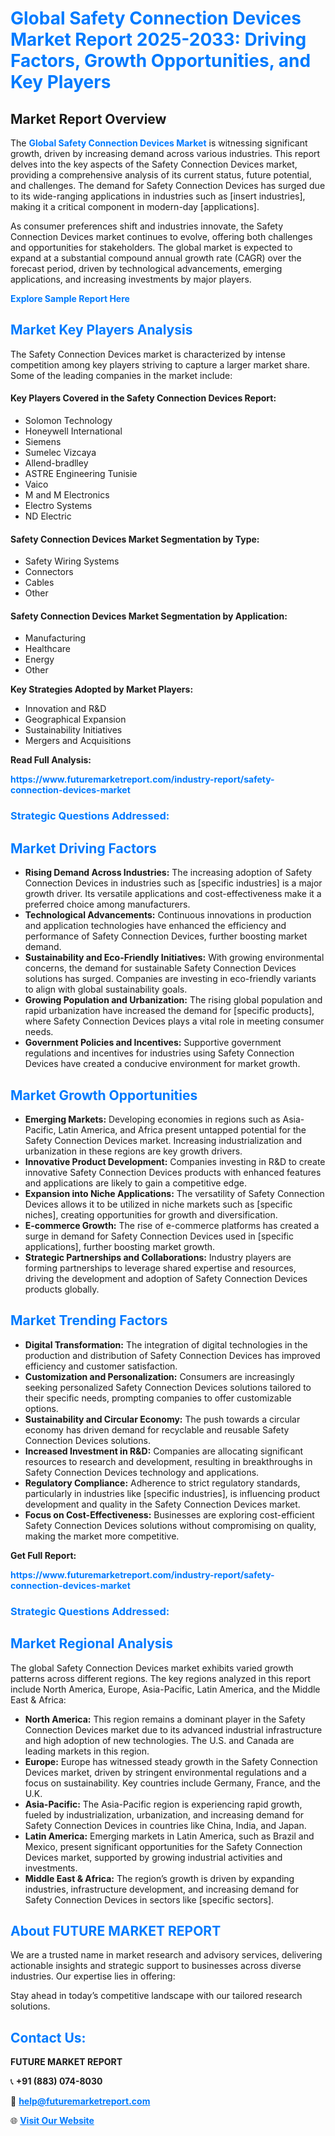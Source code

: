 <h1 style="color: #007BFF;">Global Safety Connection Devices Market Report 2025-2033: Driving Factors, Growth Opportunities, and Key Players</h1>

<section id="overview">
<h2>Market Report Overview</h2>
<p>The <a href="https://www.futuremarketreport.com/industry-report/safety-connection-devices-market" style="color: #007BFF; text-decoration: none;"><strong>Global Safety Connection Devices Market</strong></a> is witnessing significant growth, driven by increasing demand across various industries. This report delves into the key aspects of the Safety Connection Devices market, providing a comprehensive analysis of its current status, future potential, and challenges. The demand for Safety Connection Devices has surged due to its wide-ranging applications in industries such as [insert industries], making it a critical component in modern-day [applications].</p>
<p>As consumer preferences shift and industries innovate, the Safety Connection Devices market continues to evolve, offering both challenges and opportunities for stakeholders. The global market is expected to expand at a substantial compound annual growth rate (CAGR) over the forecast period, driven by technological advancements, emerging applications, and increasing investments by major players.</p>
</section>

<section id="overview">
<p><a href="https://www.futuremarketreport.com/request-sample/reportId=102590" style="color: #007BFF; text-decoration: none;"><strong>Explore Sample Report Here</strong></a></p>
</section>

<section id="key-players">
<h2 style="color: #007BFF;">Market Key Players Analysis</h2>
<p>The Safety Connection Devices market is characterized by intense competition among key players striving to capture a larger market share. Some of the leading companies in the market include:</p>
<h4>Key Players Covered in the Safety Connection Devices Report:</h4>
<ul><li>Solomon Technology</li><li>Honeywell International</li><li>Siemens</li><li>Sumelec Vizcaya</li><li>Allend-bradlley</li><li>ASTRE Engineering Tunisie</li><li>Vaico</li><li>M and M Electronics</li><li>Electro Systems</li><li>ND Electric</li></ul>
<h4>Safety Connection Devices Market Segmentation by Type:</h4>
<ul><li>Safety Wiring Systems</li><li>Connectors</li><li>Cables</li><li>Other</li></ul>

<h4>Safety Connection Devices Market Segmentation by Application:</h4>
<ul><li>Manufacturing</li><li>Healthcare</li><li>Energy</li><li>Other</li></ul>
<p><strong>Key Strategies Adopted by Market Players:</strong></p>
<ul>
<li>Innovation and R&D</li>
<li>Geographical Expansion</li>
<li>Sustainability Initiatives</li>
<li>Mergers and Acquisitions</li>
</ul>
</section>

<section>
<p><strong>Read Full Analysis: </strong></p><a href="https://www.futuremarketreport.com/industry-report/safety-connection-devices-market" style="color: #007BFF; text-decoration: none;"><strong>https://www.futuremarketreport.com/industry-report/safety-connection-devices-market</strong></a>
<h3 style="color: #007BFF;">Strategic Questions Addressed:</h3>
</section>

<section id="driving-factors">
<h2 style="color: #007BFF;">Market Driving Factors</h2>
<ul>
<li><strong>Rising Demand Across Industries:</strong> The increasing adoption of Safety Connection Devices in industries such as [specific industries] is a major growth driver. Its versatile applications and cost-effectiveness make it a preferred choice among manufacturers.</li>
<li><strong>Technological Advancements:</strong> Continuous innovations in production and application technologies have enhanced the efficiency and performance of Safety Connection Devices, further boosting market demand.</li>
<li><strong>Sustainability and Eco-Friendly Initiatives:</strong> With growing environmental concerns, the demand for sustainable Safety Connection Devices solutions has surged. Companies are investing in eco-friendly variants to align with global sustainability goals.</li>
<li><strong>Growing Population and Urbanization:</strong> The rising global population and rapid urbanization have increased the demand for [specific products], where Safety Connection Devices plays a vital role in meeting consumer needs.</li>
<li><strong>Government Policies and Incentives:</strong> Supportive government regulations and incentives for industries using Safety Connection Devices have created a conducive environment for market growth.</li>
</ul>
</section>

<section id="growth-opportunities">
<h2 style="color: #007BFF;">Market Growth Opportunities</h2>
<ul>
<li><strong>Emerging Markets:</strong> Developing economies in regions such as Asia-Pacific, Latin America, and Africa present untapped potential for the Safety Connection Devices market. Increasing industrialization and urbanization in these regions are key growth drivers.</li>
<li><strong>Innovative Product Development:</strong> Companies investing in R&D to create innovative Safety Connection Devices products with enhanced features and applications are likely to gain a competitive edge.</li>
<li><strong>Expansion into Niche Applications:</strong> The versatility of Safety Connection Devices allows it to be utilized in niche markets such as [specific niches], creating opportunities for growth and diversification.</li>
<li><strong>E-commerce Growth:</strong> The rise of e-commerce platforms has created a surge in demand for Safety Connection Devices used in [specific applications], further boosting market growth.</li>
<li><strong>Strategic Partnerships and Collaborations:</strong> Industry players are forming partnerships to leverage shared expertise and resources, driving the development and adoption of Safety Connection Devices products globally.</li>
</ul>
</section>

<section id="trending-factors">
<h2 style="color: #007BFF;">Market Trending Factors</h2>
<ul>
<li><strong>Digital Transformation:</strong> The integration of digital technologies in the production and distribution of Safety Connection Devices has improved efficiency and customer satisfaction.</li>
<li><strong>Customization and Personalization:</strong> Consumers are increasingly seeking personalized Safety Connection Devices solutions tailored to their specific needs, prompting companies to offer customizable options.</li>
<li><strong>Sustainability and Circular Economy:</strong> The push towards a circular economy has driven demand for recyclable and reusable Safety Connection Devices solutions.</li>
<li><strong>Increased Investment in R&D:</strong> Companies are allocating significant resources to research and development, resulting in breakthroughs in Safety Connection Devices technology and applications.</li>
<li><strong>Regulatory Compliance:</strong> Adherence to strict regulatory standards, particularly in industries like [specific industries], is influencing product development and quality in the Safety Connection Devices market.</li>
<li><strong>Focus on Cost-Effectiveness:</strong> Businesses are exploring cost-efficient Safety Connection Devices solutions without compromising on quality, making the market more competitive.</li>
</ul>
</section>

<section>
<p><strong>Get Full Report: </strong></p><a href="https://www.futuremarketreport.com/industry-report/safety-connection-devices-market" style="color: #007BFF; text-decoration: none;"><strong>https://www.futuremarketreport.com/industry-report/safety-connection-devices-market</strong></a>
<h3 style="color: #007BFF;">Strategic Questions Addressed:</h3>
</section>


<section id="regional-analysis">
<h2 style="color: #007BFF;">Market Regional Analysis</h2>
<p>The global Safety Connection Devices market exhibits varied growth patterns across different regions. The key regions analyzed in this report include North America, Europe, Asia-Pacific, Latin America, and the Middle East & Africa:</p>
<ul>
<li><strong>North America:</strong> This region remains a dominant player in the Safety Connection Devices market due to its advanced industrial infrastructure and high adoption of new technologies. The U.S. and Canada are leading markets in this region.</li>
<li><strong>Europe:</strong> Europe has witnessed steady growth in the Safety Connection Devices market, driven by stringent environmental regulations and a focus on sustainability. Key countries include Germany, France, and the U.K.</li>
<li><strong>Asia-Pacific:</strong> The Asia-Pacific region is experiencing rapid growth, fueled by industrialization, urbanization, and increasing demand for Safety Connection Devices in countries like China, India, and Japan.</li>
<li><strong>Latin America:</strong> Emerging markets in Latin America, such as Brazil and Mexico, present significant opportunities for the Safety Connection Devices market, supported by growing industrial activities and investments.</li>
<li><strong>Middle East & Africa:</strong> The region’s growth is driven by expanding industries, infrastructure development, and increasing demand for Safety Connection Devices in sectors like [specific sectors].</li>
</ul>
</section>

<footer>
<h2 style="color: #007BFF;">About FUTURE MARKET REPORT</h2>
<p>We are a trusted name in market research and advisory services, delivering actionable insights and strategic support to businesses across diverse industries. Our expertise lies in offering:</p>

<p>Stay ahead in today’s competitive landscape with our tailored research solutions.</p>

<h2 style="color: #007BFF;">Contact Us:</h2>
<p><strong>FUTURE MARKET REPORT</strong></p>
<p>📞 <strong>+91 (883) 074-8030</strong></p>
<p>📧 <strong><a href="mailto:help@futuremarketreport.com" style="color: #007BFF;">help@futuremarketreport.com</a></strong></p>
<p>🌐 <strong><a href="https://www.futuremarketreport.com/" style="color: #007BFF;">Visit Our Website</a></strong></p>
</footer>